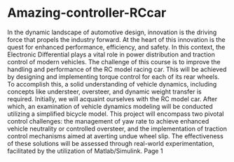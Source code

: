 # Amazing-controller-RCcar
In the dynamic landscape of automotive design, innovation is the driving force that propels the industry
forward. At the heart of this innovation is the quest for enhanced performance, efficiency, and safety. In
this context, the Electronic Differential plays a vital role in power distribution and traction control of
modern vehicles.
The challenge of this course is to improve the handling and performance of the RC model racing
car. This will be achieved by designing and implementing torque control for each of its rear wheels. To
accomplish this, a solid understanding of vehicle dynamics, including concepts like understeer, oversteer,
and dynamic weight transfer is required.
Initially, we will acquaint ourselves with the RC model car. After which, an examination of vehicle
dynamics modeling will be conducted utilizing a simplified bicycle model. This project will encompass two
pivotal control challenges: the management of yaw rate to achieve enhanced vehicle neutrality or controlled
oversteer, and the implementation of traction control mechanisms aimed at averting undue wheel slip.
The effectiveness of these solutions will be assessed through real-world experimentation, facilitated by the
utilization of Matlab/Simulink.
Page 1
